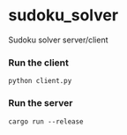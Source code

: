 # sudoku_solver
Sudoku solver server/client
### Run the client
`python client.py`
### Run the server
`cargo run --release`
